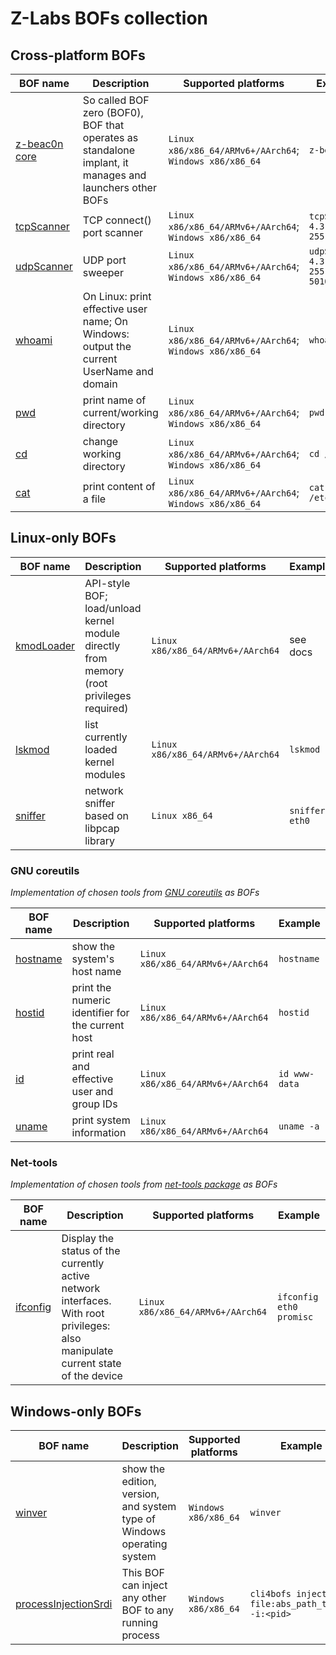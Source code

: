 # Z-Labs BOFs collection

## Cross-platform BOFs

| BOF name  | Description | Supported platforms | Example
| ------------- | ---------------------------------------------------- | --------------------------- | ------------------ |
| [z-beac0n core](src/z-beac0n-core.zig) | So called BOF zero (BOF0), BOF that operates as standalone implant, it manages and launchers other BOFs | `Linux x86/x86_64/ARMv6+/AArch64`; `Windows x86/x86_64` | `z-beac0n` |
| [tcpScanner](src/tcpScanner.zig)  | TCP connect() port scanner  | `Linux x86/x86_64/ARMv6+/AArch64`; `Windows x86/x86_64` | `tcpScanner 4.3.2.1-255:22,80` |
| [udpScanner](src/udpScanner.zig) | UDP port sweeper | `Linux x86/x86_64/ARMv6+/AArch64`; `Windows x86/x86_64` | `udpScanner 4.3.2.1-255:5000-5010` |
| [whoami](src/whoami.zig) | On Linux: print effective user name; On Windows: output the current UserName and domain | `Linux x86/x86_64/ARMv6+/AArch64`; `Windows x86/x86_64` | `whoami` |
| [pwd](src/pwd.zig) | print name of current/working directory | `Linux x86/x86_64/ARMv6+/AArch64`; `Windows x86/x86_64` | `pwd` |
| [cd](src/cd.zig) | change working directory | `Linux x86/x86_64/ARMv6+/AArch64`; `Windows x86/x86_64` | `cd /` |
| [cat](src/cat.zig) | print content of a file | `Linux x86/x86_64/ARMv6+/AArch64`; `Windows x86/x86_64` | `cat /etc/passwd` |

## Linux-only BOFs

| BOF name  | Description | Supported platforms | Example
| ------------- | ---------------------------------------------------- | --------------------------- | ------------------ |
| [kmodLoader](src/kmodLoader.zig) | API-style BOF; load/unload kernel module directly from memory (root privileges required) | `Linux x86/x86_64/ARMv6+/AArch64` | see docs |
| [lskmod](src/lskmod.zig) | list currently loaded kernel modules | `Linux x86/x86_64/ARMv6+/AArch64` | `lskmod` |
| [sniffer](src/sniffer.c) | network sniffer based on libpcap library | `Linux x86_64` | `sniffer eth0` |

### GNU coreutils

*Implementation of chosen tools from [GNU coreutils](http://git.savannah.gnu.org/gitweb/?p=coreutils.git) as BOFs*

| BOF name  | Description | Supported platforms | Example
| ------------- | ---------------------------------------------------- | --------------------------- | ------------------ |
| [hostname](src/coreutils/hostname.zig) | show the system's host name | `Linux x86/x86_64/ARMv6+/AArch64` | `hostname` |
| [hostid](src/coreutils/hostid.zig) | print the numeric identifier for the current host | `Linux x86/x86_64/ARMv6+/AArch64` | `hostid` |
| [id](src/coreutils/id.zig) | print real and effective user and group IDs | `Linux x86/x86_64/ARMv6+/AArch64` | `id www-data` |
| [uname](src/coreutils/uname.zig) | print system information | `Linux x86/x86_64/ARMv6+/AArch64` | `uname -a` |

### Net-tools

*Implementation of chosen tools from [net-tools package](https://salsa.debian.org/debian/net-tools) as BOFs*

| BOF name  | Description | Supported platforms | Example
| ------------- | ---------------------------------------------------- | --------------------------- | ------------------ |
| [ifconfig](src/net-tools/ifconfig.zig) | Display the status of the currently active network interfaces. With root privileges: also manipulate current state of the device | `Linux x86/x86_64/ARMv6+/AArch64` | `ifconfig eth0 promisc` |

## Windows-only BOFs

| BOF name  | Description | Supported platforms | Example
| ------------- | ---------------------------------------------------- | --------------------------- | ------------------ |
| [winver](src/wWinver.zig) | show the edition, version, and system type of Windows operating system | `Windows x86/x86_64` | `winver` |
| [processInjectionSrdi](src/wProcessInjectionSrdi.zig) | This BOF can inject any other BOF to any running process | `Windows x86/x86_64` | `cli4bofs inject file:abs_path_to_bof -i:<pid>` |
